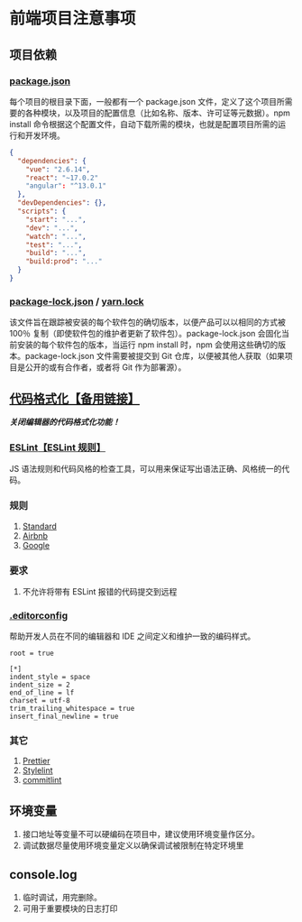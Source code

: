 # 前端项目注意事项

## 项目依赖
### [package.json](https://docs.npmjs.com/cli/v7/configuring-npm/package-json/)
每个项目的根目录下面，一般都有一个 package.json 文件，定义了这个项目所需要的各种模块，以及项目的配置信息（比如名称、版本、许可证等元数据）。npm install 命令根据这个配置文件，自动下载所需的模块，也就是配置项目所需的运行和开发环境。

``` json
{
  "dependencies": {
    "vue": "2.6.14",
    "react": "~17.0.2"
    "angular": "^13.0.1"
  },
  "devDependencies": {},
  "scripts": {
    "start": "...",
    "dev": "...",
    "watch": "...",
    "test": "...",
    "build": "...",
    "build:prod": "..."
  }
}
```

### [package-lock.json](https://docs.npmjs.com/cli/v7/configuring-npm/package-lock-json/) / [yarn.lock](https://classic.yarnpkg.com/en/docs/yarn-lock/)
该文件旨在跟踪被安装的每个软件包的确切版本，以便产品可以以相同的方式被 100％ 复制（即使软件包的维护者更新了软件包）。package-lock.json 会固化当前安装的每个软件包的版本，当运行 npm install 时，npm 会使用这些确切的版本。package-lock.json 文件需要被提交到 Git 仓库，以便被其他人获取（如果项目是公开的或有合作者，或者将 Git 作为部署源）。

## [代码格式化](https://lexiangla.com/docs/5a52b0dc0bc211ec9c20d2f844567384?company_from=385abcf0dd9d11e8a11752540005f435)[【备用链接】](https://github.com/297087852/docs/tree/main)
***关闭编辑器的代码格式化功能！***

### [ESLint](https://eslint.org/)[【ESLint 规则】](https://cn.eslint.org/docs/rules/)
JS 语法规则和代码风格的检查工具，可以用来保证写出语法正确、风格统一的代码。

### 规则
1. [Standard](https://standardjs.com/rules-zhcn.html)
2. [Airbnb](https://lin-123.github.io/javascript/)
3. [Google](https://google.github.io/styleguide/jsguide.html)

### 要求
1. 不允许将带有 ESLint 报错的代码提交到远程

### [.editorconfig](https://editorconfig.org/)
帮助开发人员在不同的编辑器和 IDE 之间定义和维护一致的编码样式。

```
root = true

[*]
indent_style = space
indent_size = 2
end_of_line = lf
charset = utf-8
trim_trailing_whitespace = true
insert_final_newline = true
```

### 其它
1. [Prettier](https://prettier.io/)
2. [Stylelint](https://stylelint.io/)
3. [commitlint](https://commitlint.js.org/)

## 环境变量
1. 接口地址等变量不可以硬编码在项目中，建议使用环境变量作区分。
2. 调试数据尽量使用环境变量定义以确保调试被限制在特定环境里

## console.log
1. 临时调试，用完删除。
2. 可用于重要模块的日志打印
